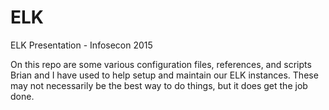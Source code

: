 # ELK
ELK Presentation - Infosecon 2015

On this repo are some various configuration files, references, and scripts Brian and I have used to help setup and maintain our ELK instances. These may not necessarily be the best way to do things, but it does get the job done.
